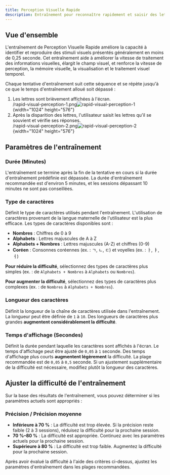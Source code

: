 ```yaml
---
title: Perception Visuelle Rapide
description: Entraînement pour reconnaître rapidement et saisir des lettres affichées brièvement à l'écran
---
```


## Vue d'ensemble

L'entraînement de Perception Visuelle Rapide améliore la capacité à identifier et reproduire des stimuli visuels présentés généralement en moins de 0,25 seconde. Cet entraînement aide à améliorer la vitesse de traitement des informations visuelles, élargit le champ visuel, et renforce la vitesse de perception, la mémoire visuelle, la visualisation et le traitement visuel temporel.

Chaque tentative d'entraînement suit cette séquence et se répète jusqu'à ce que le temps d'entraînement alloué soit dépassé :

1. Les lettres sont brièvement affichées à l'écran.\
   /rapid-visual-perception-1.png![rapid-visual-perception-1](){width="1024" height="576"}
2. Après la disparition des lettres, l'utilisateur saisit les lettres qu'il se souvient et vérifie ses réponses.\
   /rapid-visual-perception-2.png![rapid-visual-perception-2](){width="1024" height="576"}

## Paramètres de l'entraînement

### Durée (Minutes)

L'entraînement se termine après la fin de la tentative en cours si la durée d'entraînement prédéfinie est dépassée. La durée d'entraînement recommandée est d'environ 5 minutes, et les sessions dépassant 10 minutes ne sont pas conseillées.

### Type de caractères

Définit le type de caractères utilisés pendant l'entraînement. L'utilisation de caractères provenant de la langue maternelle de l'utilisateur est la plus efficace. Les types de caractères disponibles sont :

- **Nombres** : Chiffres de 0 à 9
- **Alphabets** : Lettres majuscules de A à Z
- **Alphabets + Nombres** : Lettres majuscules (A-Z) et chiffres (0-9)
- **Coréen** : Consonnes coréennes (ex. : ㄱ, ㄴ, ㄷ) et voyelles (ex. : ㅏ, ㅑ, ㅓ)

**Pour réduire la difficulté**, sélectionnez des types de caractères plus simples (ex. : de `Alphabets + Nombres` à `Alphabets` ou `Nombres`).

**Pour augmenter la difficulté**, sélectionnez des types de caractères plus complexes (ex. : de `Nombres` à `Alphabets + Nombres`).

### Longueur des caractères

Définit la longueur de la chaîne de caractères utilisée dans l'entraînement. La longueur peut être définie de `1` à `10`. Des longueurs de caractères plus grandes **augmentent considérablement la difficulté**.

### Temps d'affichage (Secondes)

Définit la durée pendant laquelle les caractères sont affichés à l'écran. Le temps d'affichage peut être ajusté de `0,05` à `1` seconde. Des temps d'affichage plus courts **augmentent légèrement** la difficulté. La plage recommandée est de `0,05` à `0,5` seconde. Si un ajustement supplémentaire de la difficulté est nécessaire, modifiez plutôt la longueur des caractères.

## Ajuster la difficulté de l'entraînement

Sur la base des résultats de l'entraînement, vous pouvez déterminer si les paramètres actuels sont appropriés :

### Précision / Précision moyenne

- **Inférieure à 70 %** : La difficulté est trop élevée. Si la précision reste faible (2 à 3 sessions), réduisez la difficulté pour la prochaine session.
- **70 %–80 %** : La difficulté est appropriée. Continuez avec les paramètres actuels pour la prochaine session.
- **Supérieure à 80 %** : La difficulté est trop faible. Augmentez la difficulté pour la prochaine session.

Après avoir évalué la difficulté à l'aide des critères ci-dessus, ajustez les paramètres d'entraînement dans les plages recommandées.
